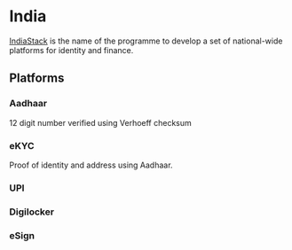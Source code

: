 # India

[IndiaStack](http://indiastack.org) is the name of the programme to develop a set of national-wide platforms for identity and finance.

## Platforms

### Aadhaar

12 digit number verified using Verhoeff checksum

### eKYC

Proof of identity and address using Aadhaar. 

### UPI

### Digilocker

### eSign